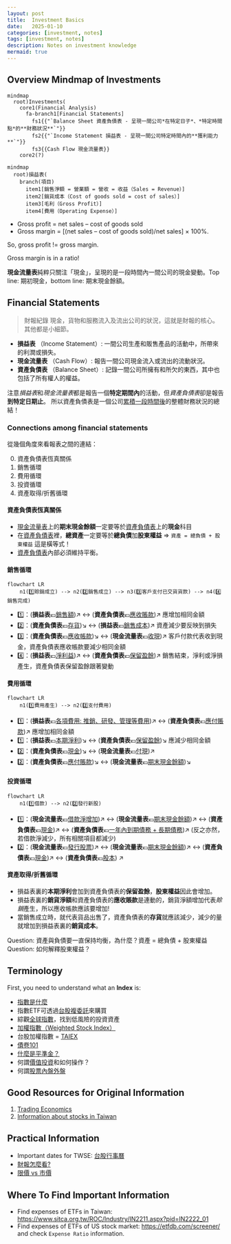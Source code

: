 ```yaml
---
layout: post
title:  Investment Basics
date:   2025-01-10
categories: [investment, notes]
tags: [investment, notes]
description: Notes on investment knowledge
mermaid: true
---
```


## Overview Mindmap of Investments

```mermaid
mindmap
  root)Investments(
    core1(Financial Analysis)
      fa-branch1[Financial Statements]
        fs1{{"`Balance Sheet 資產負債表 - 呈現一間公司*在特定日子*、*特定時間點*的**財務狀況**`"}}
        fs2{{"`Income Statement 損益表 - 呈現一間公司特定時間內的**獲利能力**`"}}
        fs3{{Cash Flow 現金流量表}}
    core2(?)
```

```mermaid
mindmap
  root)損益表(
    branch(項目)
      item1[銷售淨額 = 營業額 = 營收 = 收益（Sales = Revenue）]
      item2[銷貨成本（Cost of goods sold = cost of sales）]
      item3[毛利（Gross Profit）]
      item4[費用（Operating Expense）]
```

- Gross profit = net sales – cost of goods sold
- Gross margin = [(net sales – cost of goods sold)/net sales] × 100%.

So, gross profit != gross margin.

Gross margin is in a ratio!

**現金流量表**純粹只關注「現金」，呈現的是一段時間內一間公司的現金變動。Top line: 期初現金，bottom line: 期末現金餘額。


## Financial Statements

> 財報紀錄 現金，貨物和服務流入及流出公司的狀況，這就是財報的核心。其他都是小細節。

- **損益表** （Income Statement）: 一間公司生產和販售產品的活動中，所帶來的利潤或損失。
- **現金流量表** （Cash Flow）: 報告一間公司現金流入或流出的流動狀況。
- **資產負債表** （Balance Sheet）: 記錄一間公司所擁有和所欠的東西，其中也包括了所有權人的權益。

注意*損益表*和*現金流量表*都是報告一個**特定期間內**的活動，但*資產負債表*卻是報告**到特定日期止**。
所以資產負債表是一個公司<ins>累積一段時間後</ins>的整體財務狀況的總結！


### Connections among financial statements

從幾個角度來看報表之間的連結：

0. 資產負債表恆真關係
1. 銷售循環
2. 費用循環
3. 投資循環
4. 資產取得/折舊循環

#### 資產負債表恆真關係

- <ins>現金流量表</ins>上的**期末現金餘額**一定要等於<ins>資產負債表</ins>上的**現金**科目
- 在<ins>資產負債表</ins>裡，**總資產**一定要等於**總負債**加**股東權益** => `資產 = 總負債 + 股東權益` 這是橫等式！
- <ins>資產負債表</ins>內部必須維持平衡。

#### 銷售循環

```mermaid
flowchart LR
    n1(1️⃣賒銷成立) --> n2(2️⃣銷售成立) --> n3(3️⃣客戶支付已交貨貨款) --> n4(4️⃣銷售完成)
```

- 1️⃣：(**損益表**💶<ins>銷售額</ins>)↗️ ↔️ (**資產負債表**💶<ins>應收賬款</ins>)↗️ 應增加相同金額
- 2️⃣：(**資產負債表**💶<ins>存貨</ins>)↘️ ↔️ (**損益表**💶<ins>銷售成本</ins>)↗️ 資產減少要反映到損失
- 3️⃣：(**資產負債表**💶<ins>應收帳款</ins>)↘️ ↔️ (**現金流量表**💶<ins>收現</ins>)↗️ 客戶付款代表收到現金，資產負債表應收帳款要減少相同金額
- 4️⃣：(**損益表**💶<ins>淨利益</ins>)↗️ ↔️ (**資產負債表**💶<ins>保留盈餘</ins>)↗️ 銷售結束，淨利或淨損產生，資產負債表保留盈餘跟著變動


#### 費用循環

```mermaid
flowchart LR
    n1(1️⃣費用產生) --> n2(2️⃣支付費用)
```

- 1️⃣：(**損益表**💶<ins>各項費用: 推銷、研發、管理等費用</ins>)↗️ ↔️ (**資產負債表**💶<ins>應付賬款</ins>)↗️ 應增加相同金額
- 1️⃣：(**損益表**💶<ins>本期淨利</ins>)↘️ ↔️ (**資產負債表**💶<ins>保留盈餘</ins>)↘️ 應減少相同金額
- 2️⃣：(**資產負債表**💶<ins>現金</ins>)↘️ ↔️ (**現金流量表**💶<ins>付現</ins>)↗️
- 2️⃣：(**資產負債表**💶<ins>應付賬款</ins>)↘️ ↔️ (**現金流量表**💶<ins>期末現金餘額</ins>)↘️


#### 投資循環

```mermaid
flowchart LR
    n1(1️⃣借款) --> n2(2️⃣發行新股)
```

- 1️⃣：(**現金流量表**💶<ins>借款淨增加</ins>)↗️ ↔️ (**現金流量表**💶<ins>期末現金餘額</ins>)↗️ ↔️ (**資產負債表**💶<ins>現金</ins>)↗️ ↔️ (**資產負債表**💶<ins>一年內到期債務 + 長期債務</ins>)↗️ (反之亦然，若借款淨減少，所有相關項目都減少)
- 2️⃣：(**現金流量表**💶<ins>發行股票</ins>)↗️ ↔️ (**現金流量表**💶<ins>期末現金餘額</ins>)↗️ ↔️ (**資產負債表**💶<ins>現金</ins>)↗️ ↔️ (**資產負債表**💶<ins>股本</ins>) ↗️


#### 資產取得/折舊循環


- 損益表裏的**本期淨利**會加到資產負債表的**保留盈餘**，**股東權益**因此會增加。
- 損益表裏的**銷貨淨額**和資產負債表的**應收賬款**是連動的，銷貨淨額增加代表*賒銷*產生，所以應收帳款應該要增加!
- 當銷售成立時，就代表貨品出售了，資產負債表的**存貨**就應該減少，減少的量就增加到損益表裏的**銷貨成本**。

Question: 資產與負債要一直保持均衡，為什麼？資產 = 總負債 + 股東權益
Question: 如何解釋股東權益？


## Terminology

First, you need to understand what an **Index** is:

- [指數是什麼][index]
- 指數ETF可透過[台股複委託][sub-brokerage]來購買
- 綜觀[全球指數][global-index]，找到低風險的投資資產
- [加權指數（Weighted Stock Index）][wsi]
- 台股加權指數 = [TAIEX][taiex]
- [債卷101][bonds]
- [什麼是平準金？][balance]
- 何謂[價值投資][value-investment]和如何操作？
- 何謂[股票內盤外盤][in-out]


## Good Resources for Original Information

1. [Trading Economics][tradingeconomics]
2. [Information about stocks in Taiwan][goodinfo]


## Practical Information

- Important dates for TWSE: [台股行事曆][agenda]
- [財報怎麼看?][f-statements]
- [限價 vs 市價][limited-market]


## Where To Find Important Information

- Find expenses of ETFs in Taiwan: https://www.sitca.org.tw/ROC/Industry/IN2211.aspx?pid=IN2222_01
- Find expenses of ETFs of US stock market: https://etfdb.com/screener/ and check `Expense Ratio` information.


[index]: https://rich01.com/what-is-index-0/
[global-index]: https://rich01.com/global-important-index-review/
[sub-brokerage]: https://rich01.com/what-sub-brokerage/
[wsi]: https://rich01.com/blog-pos-19/
[taiex]: https://en.wikipedia.org/wiki/TAIEX
[bonds]: https://rich01.com/what-is-bonds/
[tradingeconomics]: https://tradingeconomics.com/
[goodinfo]: https://goodinfo.tw/tw/index.asp
[agenda]: https://rich01.com/invest-schedule/
[f-statements]: https://rich01.com/read-financial-statements/?
[limited-market]: https://rich01.com/rod-ioc-fok-aon-01/
[balance]: https://rich01.com/fund-dividend-balance/
[value-investment]: https://rich01.com/what-is-value-investing/
[in-out]: https://rich01.com/sell-buy-in-out-ratio/

